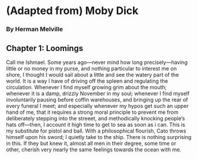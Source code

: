 # (Adapted from) Moby Dick
### By Herman Melville

## Chapter 1: Loomings
Call me Ishmael. Some years ago—never mind how long precisely—having little or no money
in my purse, and nothing particular to interest me on shore, I thought I would sail about 
a little and see the watery part of the world. It is a way I have of driving off the spleen 
and regulating the circulation. Whenever I find myself growing grim about the mouth; whenever 
it is a damp, drizzly November in my soul; whenever I find myself involuntarily pausing before 
coffin warehouses, and bringing up the rear of every funeral I meet; and especially whenever 
my hypos get such an upper hand of me, that it requires a strong moral principle to prevent me 
from deliberately stepping into the streeet, and methodically knocking people’s hats off—then, 
I account it high time to get to sea as soon as i can. This is my substitute for pistol and ball. 
With a philosophical flourish, Cato throws himself upon his sword; I quietly take to the ship. 
There is nothing surprising in this. If they but knew it, almost all men in their degree, some 
time or other, cherish very nearly the same feelings towards the ocean with me.
